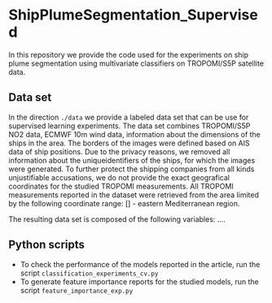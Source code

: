# ShipPlumeSegmentation_Supervised

In this repository we provide the code used for the experiments on ship plume segmentation using 
multivariate classifiers on TROPOMI/S5P satellite data.

## Data set
In the direction ``./data`` we provide a labeled data set that can be use for supervised learning experiments.
The data set combines TROPOMI/S5P NO2 data, ECMWF 10m wind data, information about the dimensions
of the ships in the area. The borders of the images were defined based on AIS data of ship positions.
Due to the privacy reasons, we removed all information about the uniqueidentifiers of the ships,
for which the images were generated. To further protect the shipping companies 
from all kinds unjustifiable accusations, we do not provide the exact geografical coordinates 
for the studied TROPOMI measurements. 
All TROPOMI measurements reported in the dataset were retrieved from the area limited by the following 
coordinate range: [] - eastern Mediterranean region.

The resulting data set is composed of the following variables: ....

## Python scripts
 - To check the performance of the models reported in the article,
run the script ``classification_experiments_cv.py``
 - To generate feature importance reports for the studied models, run the script ``feature_importance_exp.py``










